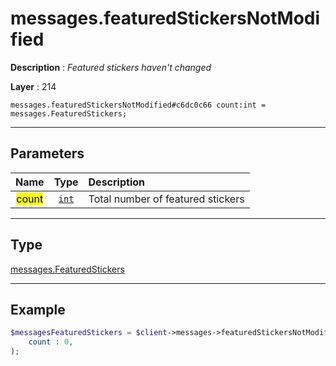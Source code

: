 # messages.featuredStickersNotModified

**Description** : *Featured stickers haven&#039;t changed*

**Layer** : 214

```tl
messages.featuredStickersNotModified#c6dc0c66 count:int = messages.FeaturedStickers;
```

---

## Parameters

| Name | Type | Description |
| :---: | :---: | :--- |
| <mark>count</mark> | [`int`](type/int) | Total number of featured stickers |

---

## Type

[messages.FeaturedStickers](type/messages.FeaturedStickers)

---

## Example

```php
$messagesFeaturedStickers = $client->messages->featuredStickersNotModified(
	count : 0,
);
```